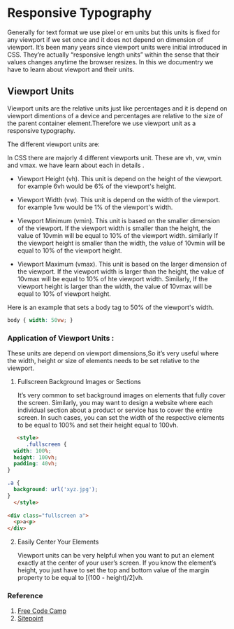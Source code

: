# Responsive Typography

   Generally for text format we use pixel or em units but this units is fixed for any viewport if we set once and it does not depend on dimension of viewport. It’s been many years since viewport units were initial introduced in CSS. They’re actually “responsive length units” within the sense that their values changes anytime the browser resizes.
In this we documentry we have to learn about viewport and their units.

## Viewport Units
    
   Viewport units are the relative units just like percentages and it is depend on viewport dimentions of a device and percentages are relative to the size of the parent container element.Therefore we use viewport unit as a responsive typography.

The different viewport units are:
    
   In CSS there are majorly 4 different viewports unit. These are vh, vw, vmin and vmax. we have learn about each in details .
  
- Viewport Height (vh). This unit is depend on the height of the viewport. for example 6vh would be 6% of the viewport's height.

- Viewport Width (vw). This unit is depend on the width of the viewport. for example 1vw would be 1% of the viewport's width.

- Viewport Minimum (vmin). This unit is based on the smaller dimension of the viewport. If the viewport width is smaller than the height, the value of 10vmin will be equal to 10% of the viewport width. similarly If the viewport height is smaller than the width, the value of 10vmin will be equal to 10% of the viewport height. 

- Viewport Maximum (vmax). This unit is based on the larger dimension of the viewport. If the viewport width is larger than the height, the value of 10vmax will be equal to 10% of hte viewport width. Similarly,  If the viewport height is larger than the width, the value of 10vmax will be equal to 10% of viewport height.

Here is an example that sets a body tag to 50% of the viewport's width.
```css
body { width: 50vw; }
```
### Application of Viewport Units :
   These units are depend on viewport dimensions,So it’s very useful where the width, height or size of elements needs to be set relative to the viewport.

1. Fullscreen Background Images or Sections
  
   It’s very common to set background images on elements that fully cover the screen. Similarly, you may want to design a website where each individual section about a product or service has to cover the entire screen. In such cases, you can set the width of the respective elements to be equal to 100% and set their height equal to 100vh.

```html
   <style>
      .fullscreen {
  width: 100%;
  height: 100vh;
  padding: 40vh;
}

.a {
  background: url('xyz.jpg');
}
  </style>
 
<div class="fullscreen a">
  <p>a<p>
</div>
```
2. Easily Center Your Elements

   Viewport units can be very helpful when you want to put an element exactly at the center of your user’s screen. If you know the element’s height, you just have to set the top and bottom value of the margin property to be equal to [(100 - height)/2]vh.
  
### Reference
    
   1) [Free Code Camp](https://www.freecodecamp.org/learn/responsive-web-design/responsive-web-design-principles/make-typography-responsive)
   2) [Sitepoint](https://www.sitepoint.com/css-viewport-units-quick-start/)
  
